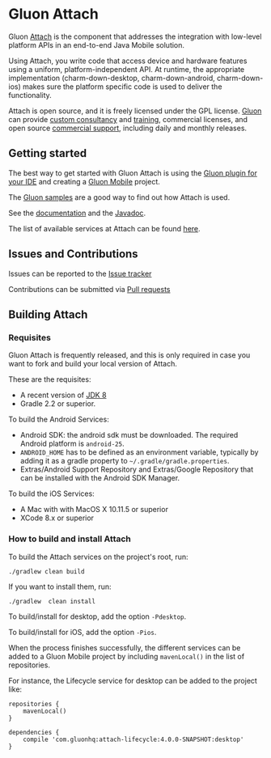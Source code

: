 # Gluon Attach #

Gluon [Attach](http://gluonhq.com/products/mobile/attach/) is the component that addresses the integration with low-level platform APIs in an end-to-end Java Mobile solution.

Using Attach, you write code that access device and hardware features using a uniform, platform-independent API. 
At runtime, the appropriate implementation (charm-down-desktop, charm-down-android, charm-down-ios) makes sure the platform specific code is 
used to deliver the functionality.

Attach is open source, and it is freely licensed under the GPL license.
[Gluon](http://gluonhq.com) can provide [custom consultancy](http://gluonhq.com/services/consulting/) and [training](http://gluonhq.com/services/training/), commercial licenses, and open source [commercial support](http://gluonhq.com/services/commercial-support/), including daily and monthly releases.

## Getting started ##

The best way to get started with Gluon Attach is using the [Gluon plugin for your IDE](http://gluonhq.com/get-started/ide-plugins/)
and creating a [Gluon Mobile](http://gluonhq.com/products/mobile) project.

The [Gluon samples](http://gluonhq.com/developers/samples/) are a good way to find out how Attach is used.

See the [documentation](http://docs.gluonhq.com/charm/latest/#_charm_down) and the 
[Javadoc](http://docs.gluonhq.com/mobile/javadoc/latest/com/gluonhq/charm/down/package-summary.html).

The list of available services at Attach can be found [here](http://gluonhq.com/products/mobile/charm-down/).


## Issues and Contributions ##

Issues can be reported to the [Issue tracker](https://bitbucket.org/gluon-oss/charm-down/issues?status=new&status=open)

Contributions can be submitted via [Pull requests](https://bitbucket.org/gluon-oss/charm-down/pull-requests/)


## Building Attach ##

### Requisites ###

Gluon Attach is frequently released, and this is only required in case you want to fork and build your local version of Attach.

These are the requisites:

* A recent version of [JDK 8](http://www.oracle.com/technetwork/java/javase/downloads/index.html)
* Gradle 2.2 or superior. 

To build the Android Services:

* Android SDK: the android sdk must be downloaded. The required Android platform is `android-25`.
* `ANDROID_HOME` has to be defined as an environment variable, typically by adding it as a gradle property to `~/.gradle/gradle.properties`.
* Extras/Android Support Repository and Extras/Google Repository that can be installed with the Android SDK Manager.

To build the iOS Services:
 
* A Mac with with MacOS X 10.11.5 or superior
* XCode 8.x or superior

### How to build and install Attach ###

To build the Attach services on the project's root, run:

`./gradlew clean build`

If you want to install them, run:

`./gradlew  clean install`

To build/install for desktop, add the option `-Pdesktop`. 

To build/install for iOS, add the option `-Pios`.

When the process finishes successfully, the different services can be added to a Gluon Mobile project 
by including `mavenLocal()` in the list of repositories.

For instance, the Lifecycle service for desktop can be added to the project like:

```
repositories {
    mavenLocal()
}

dependencies {
    compile 'com.gluonhq:attach-lifecycle:4.0.0-SNAPSHOT:desktop'
}
```
